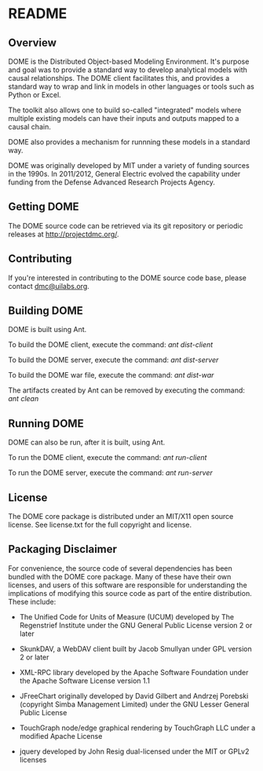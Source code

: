 # README 

## Overview 
DOME is the Distributed Object-based Modeling Environment. It's purpose and goal was to provide a standard way to develop analytical models with causal relationships. The DOME client facilitates this, and provides a standard way to wrap and link in models in other languages or tools such as Python or Excel.

The toolkit also allows one to build so-called "integrated" models where multiple existing models can have their inputs and outputs mapped to a causal chain.

DOME also provides a mechanism for runnning these models in a standard way.

DOME was originally developed by MIT under a variety of funding sources in the 1990s. In 2011/2012, General Electric evolved the capability under funding from the Defense Advanced Research Projects Agency. 

## Getting DOME 
The DOME source code can be retrieved via its git repository or periodic releases at http://projectdmc.org/.

## Contributing 
If you're interested in contributing to the DOME source code base, please contact dmc@uilabs.org.

## Building DOME 
DOME is built using Ant.

To build the DOME client, execute the command:
*ant dist-client*

To build the DOME server, execute the command:
*ant dist-server*

To build the DOME war file, execute the command:
*ant dist-war*

The artifacts created by Ant can be removed by executing the command:
*ant clean*

## Running DOME 
DOME can also be run, after it is built, using Ant.

To run the DOME client, execute the command:
*ant run-client*

To run the DOME server, execute the command:
*ant run-server*

## License 
The DOME core package is distributed under an MIT/X11 open source license. See license.txt for the full copyright and license.

## Packaging Disclaimer 
For convenience, the source code of several dependencies has been bundled with the DOME core package. Many of these have their own licenses, and users of this software are responsible for understanding the implications of modifying this source code as part of the entire distribution. These include:

- The Unified Code for Units of Measure (UCUM) developed by The Regenstrief Institute under the GNU General Public License version 2 or later

- SkunkDAV, a WebDAV client built by Jacob Smullyan under GPL version 2 or later

- XML-RPC library developed by the Apache Software Foundation under the Apache Software License version 1.1 

- JFreeChart originally developed by David Gilbert and Andrzej Porebski (copyright Simba Management Limited) under the GNU Lesser General Public License  

- TouchGraph node/edge graphical rendering by TouchGraph LLC under a modified Apache License

- jquery developed by John Resig dual-licensed under the MIT or GPLv2 licenses